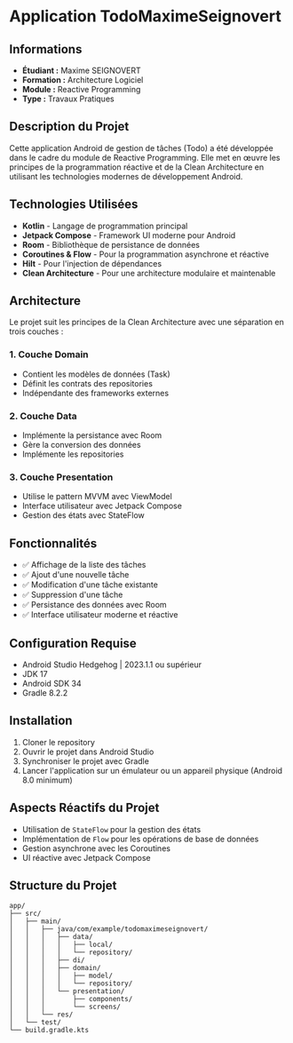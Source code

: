 # Application TodoMaximeSeignovert

## Informations
- **Étudiant :** Maxime SEIGNOVERT
- **Formation :** Architecture Logiciel
- **Module :** Reactive Programming
- **Type :** Travaux Pratiques

## Description du Projet
Cette application Android de gestion de tâches (Todo) a été développée dans le cadre du module de Reactive Programming. Elle met en œuvre les principes de la programmation réactive et de la Clean Architecture en utilisant les technologies modernes de développement Android.

## Technologies Utilisées
- **Kotlin** - Langage de programmation principal
- **Jetpack Compose** - Framework UI moderne pour Android
- **Room** - Bibliothèque de persistance de données
- **Coroutines & Flow** - Pour la programmation asynchrone et réactive
- **Hilt** - Pour l'injection de dépendances
- **Clean Architecture** - Pour une architecture modulaire et maintenable

## Architecture
Le projet suit les principes de la Clean Architecture avec une séparation en trois couches :

### 1. Couche Domain
- Contient les modèles de données (Task)
- Définit les contrats des repositories
- Indépendante des frameworks externes

### 2. Couche Data
- Implémente la persistance avec Room
- Gère la conversion des données
- Implémente les repositories

### 3. Couche Presentation
- Utilise le pattern MVVM avec ViewModel
- Interface utilisateur avec Jetpack Compose
- Gestion des états avec StateFlow

## Fonctionnalités
- ✅ Affichage de la liste des tâches
- ✅ Ajout d'une nouvelle tâche
- ✅ Modification d'une tâche existante
- ✅ Suppression d'une tâche
- ✅ Persistance des données avec Room
- ✅ Interface utilisateur moderne et réactive

## Configuration Requise
- Android Studio Hedgehog | 2023.1.1 ou supérieur
- JDK 17
- Android SDK 34
- Gradle 8.2.2

## Installation
1. Cloner le repository
2. Ouvrir le projet dans Android Studio
3. Synchroniser le projet avec Gradle
4. Lancer l'application sur un émulateur ou un appareil physique (Android 8.0 minimum)

## Aspects Réactifs du Projet
- Utilisation de `StateFlow` pour la gestion des états
- Implémentation de `Flow` pour les opérations de base de données
- Gestion asynchrone avec les Coroutines
- UI réactive avec Jetpack Compose

## Structure du Projet
```
app/
├── src/
│   ├── main/
│   │   ├── java/com/example/todomaximeseignovert/
│   │   │   ├── data/
│   │   │   │   ├── local/
│   │   │   │   └── repository/
│   │   │   ├── di/
│   │   │   ├── domain/
│   │   │   │   ├── model/
│   │   │   │   └── repository/
│   │   │   └── presentation/
│   │   │       ├── components/
│   │   │       └── screens/
│   │   └── res/
│   └── test/
└── build.gradle.kts
``` 